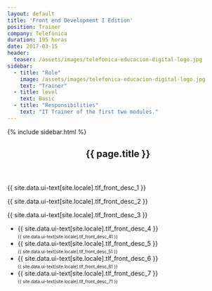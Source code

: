 ```yaml
---
layout: default
title: 'Front end Development I Edition'
position: Trainer
company: Telefónica
duration: 195 horas
date: 2017-03-15
header:
  teaser: /assets/images/telefonica-educacion-digital-logo.jpg
sidebar:
  - title: "Role"
    image: /assets/images/telefonica-educacion-digital-logo.jpg
    text: "Trainer"
  - title: level
    text: Basic
  - title: "Responsibilities"
    text: "IT Trainer of the first two modules."
---
```


<div id="main" role="main">
    {% include sidebar.html %}
    <article class="page" itemscope itemtype="https://schema.org/CreativeWork">
      <meta itemprop="headline" content="{{ page.title }}"/>
      <meta itemprop="description" content="{{ page.header.description }}"/>
      <div class="page__inner-wrap">
        <header>
          <h1 id="page-title" class="page__title" itemprop="headline">{{ page.title }}</h1>
        </header>
        <section class="page__content" itemprop="text">
            <p>{{ site.data.ui-text[site.locale].tlf_front_desc_1 }}</p>
            <p>{{ site.data.ui-text[site.locale].tlf_front_desc_2 }}</p>
            <p>{{ site.data.ui-text[site.locale].tlf_front_desc_3 }}<p>
            <ul>
                <li>{{ site.data.ui-text[site.locale].tlf_front_desc_4 }}<br/><span style="font-size: 0.7em;">{{ site.data.ui-text[site.locale].tlf_front_desc_41 }}</span></li>
                <li> {{ site.data.ui-text[site.locale].tlf_front_desc_5 }}<br/><span style="font-size: 0.7em;">{{ site.data.ui-text[site.locale].tlf_front_desc_51 }}</span></li>
                <li> {{ site.data.ui-text[site.locale].tlf_front_desc_6 }}<br/><span style="font-size: 0.7em;">{{ site.data.ui-text[site.locale].tlf_front_desc_61 }}</span></li>
                <li> {{ site.data.ui-text[site.locale].tlf_front_desc_7 }}<br/><span style="font-size: 0.7em;">{{ site.data.ui-text[site.locale].tlf_front_desc_71 }}</span></li>
            </ul>
        <!-- </section>
      </div>
    </article>
</div>-->